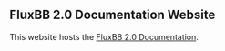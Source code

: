 ## FluxBB 2.0 Documentation Website

This website hosts the [FluxBB 2.0 Documentation](https://github.com/fluxbb/docs).
